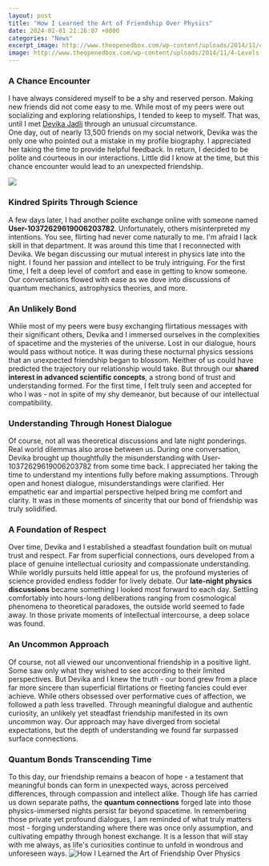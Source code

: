 ```yaml
---
layout: post
title: "How I Learned the Art of Friendship Over Physics"
date: 2024-02-01 21:26:07 +0000
categories: "News"
excerpt_image: http://www.theopenedbox.com/wp-content/uploads/2014/11/4-Levels-of-Friendship1.png
image: http://www.theopenedbox.com/wp-content/uploads/2014/11/4-Levels-of-Friendship1.png
---
```


### A Chance Encounter
I have always considered myself to be a shy and reserved person. Making new friends did not come easy to me. While most of my peers were out socializing and exploring relationships, I tended to keep to myself. That was, until I met [Devika Jadli](https://store.fi.io.vn/chihuahua-unicorn3847-t-shirt) through an unusual circumstance.  
One day, out of nearly 13,500 friends on my social network, Devika was the only one who pointed out a mistake in my profile biography. I appreciated her taking the time to provide helpful feedback. In return, I decided to be polite and courteous in our interactions. Little did I know at the time, but this chance encounter would lead to an unexpected friendship.

![](https://www.thetimes.co.uk/imageserver/image/%2Fmethode%2Fsundaytimes%2Fprod%2Fweb%2Fbin%2F82e4ba78-ec5f-11ea-a26a-6451c2a3c3ba.jpg?crop=2250%2C1266%2C0%2C117&amp;resize=685)
### Kindred Spirits Through Science 
A few days later, I had another polite exchange online with someone named **User-10372629619006203782**. Unfortunately, others misinterpreted my intentions. You see, flirting had never come naturally to me. I'm afraid I lack skill in that department. 
It was around this time that I reconnected with Devika. We began discussing our mutual interest in physics late into the night. I found her passion and intellect to be truly intriguing. For the first time, I felt a deep level of comfort and ease in getting to know someone. Our conversations flowed with ease as we dove into discussions of quantum mechanics, astrophysics theories, and more. 
### An Unlikely Bond
While most of my peers were busy exchanging flirtatious messages with their significant others, Devika and I immersed ourselves in the complexities of spacetime and the mysteries of the universe. Lost in our dialogue, hours would pass without notice. It was during these nocturnal physics sessions that an unexpected friendship began to blossom.
Neither of us could have predicted the trajectory our relationship would take. But through our **shared interest in advanced scientific concepts**, a strong bond of trust and understanding formed. For the first time, I felt truly seen and accepted for who I was - not in spite of my shy demeanor, but because of our intellectual compatibility. 
### Understanding Through Honest Dialogue
Of course, not all was theoretical discussions and late night ponderings. Real world dilemmas also arose between us. During one conversation, Devika brought up thoughtfully the misunderstanding with User-10372629619006203782 from some time back. 
I appreciated her taking the time to understand my intentions fully before making assumptions. Through open and honest dialogue, misunderstandings were clarified. Her empathetic ear and impartial perspective helped bring me comfort and clarity. It was in these moments of sincerity that our bond of friendship was truly solidified.
### A Foundation of Respect
Over time, Devika and I established a steadfast foundation built on mutual trust and respect. Far from superficial connections, ours developed from a place of genuine intellectual curiosity and compassionate understanding. While worldly pursuits held little appeal for us, the profound mysteries of science provided endless fodder for lively debate.
Our **late-night physics discussions** became something I looked most forward to each day. Settling comfortably into hours-long deliberations ranging from cosmological phenomena to theoretical paradoxes, the outside world seemed to fade away. In those private moments of intellectual intercourse, a deep solace was found. 
### An Uncommon Approach
Of course, not all viewed our unconventional friendship in a positive light. Some saw only what they wished to see according to their limited perspectives. But Devika and I knew the truth - our bond grew from a place far more sincere than superficial flirtations or fleeting fancies could ever achieve. 
While others obsessed over performative cues of affection, we followed a path less travelled. Through meaningful dialogue and authentic curiosity, an unlikely yet steadfast friendship manifested in its own uncommon way. Our approach may have diverged from societal expectations, but the depth of understanding we found far surpassed surface connections.
### Quantum Bonds Transcending Time 
To this day, our friendship remains a beacon of hope - a testament that meaningful bonds can form in unexpected ways, across perceived differences, through compassion and intellect alike. Though life has carried us down separate paths, the **quantum connections** forged late into those physics-immersed nights persist far beyond spacetime. 
In remembering those private yet profound dialogues, I am reminded of what truly matters most - forging understanding where there was once only assumption, and cultivating empathy through honest exchange. It is a lesson that will stay with me always, as life's curiosities continue to unfold in wondrous and unforeseen ways.
![How I Learned the Art of Friendship Over Physics](http://www.theopenedbox.com/wp-content/uploads/2014/11/4-Levels-of-Friendship1.png)